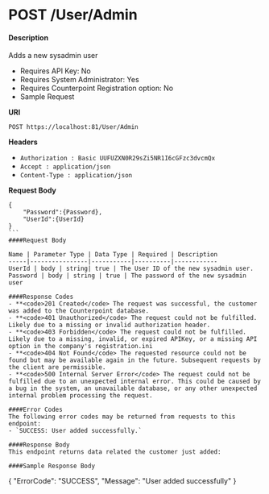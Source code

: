 # POST /User/Admin

#### Description
Adds a new sysadmin user

- Requires API Key: No
- Requires System Administrator: Yes
- Requires Counterpoint Registration option: No
- Sample Request

**URI**

`POST https://localhost:81/User/Admin`

**Headers**

- `Authorization : Basic UUFUZXN0R29sZi5NR1I6cGFzc3dvcmQx`
- `Accept : application/json`
- `Content-Type : application/json`

**Request Body**
````
{
    "Password":{Password},
    "UserId":{UserId}
}
```
####Request Body

Name | Parameter Type | Data Type | Required | Description
-----|----------------|-----------|----------|------------
UserId | body | string| true | The User ID of the new sysadmin user.
Password | body | string | true | The password of the new sysadmin user

####Response Codes
- **<code>201 Created</code> The request was successful, the customer was added to the Counterpoint database.
- **<code>401 Unauthorized</code> The request could not be fulfilled. Likely due to a missing or invalid authorization header.
- **<code>403 Forbidden</code> The request could not be fulfilled. Likely due to a missing, invalid, or expired APIKey, or a missing API option in the company's registration.ini
- **<code>404 Not Found</code> The requested resource could not be found but may be available again in the future. Subsequent requests by the client are permissible.
- **<code>500 Internal Server Error</code> The request could not be fulfilled due to an unexpected internal error. This could be caused by a bug in the system, an unavailable database, or any other unexpected internal problem processing the request.

####Error Codes
The following error codes may be returned from requests to this endpoint:
- `SUCCESS: User added successfully.`

####Response Body
This endpoint returns data related the customer just added:

####Sample Response Body
````
{
  "ErrorCode": "SUCCESS",
  "Message": "User added successfully"
}
```
